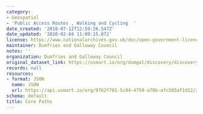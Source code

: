 ```yaml
---
category:
- Geospatial
- 'Public Access Routes , Walking and Cycling  '
date_created: '2018-07-12T12:59:26.547Z'
date_updated: '2020-02-04 11:09:15.072'
license: https://www.nationalarchives.gov.uk/doc/open-government-licence/version/3/
maintainer: Dumfries and Galloway Council
notes: ''
organization: Dumfries and Galloway Council
original_dataset_link: https://usmart.io/org/dumgal/discovery/discovery-view-detail/a0518b9b-2b70-4334-bd7e-6631adf67c11
records: null
resources:
- format: JSON
  name: JSON
  url: https://api.usmart.io/org/9762f781-5c04-4759-a70b-afc585af1d12/2b1c99ec-bc89-44a9-89f1-54218f52318d/1/urql
schema: default
title: Core Paths
---
```

